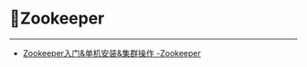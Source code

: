 # 🐷Zookeeper
---

- [Zookeeper入门&单机安装&集群操作 -Zookeeper](https://blog.csdn.net/qq_43284469/article/details/120007020?ops_request_misc=%257B%2522request%255Fid%2522%253A%2522167677432116800184118922%2522%252C%2522scm%2522%253A%252220140713.130102334.pc%255Fblog.%2522%257D&request_id=167677432116800184118922&biz_id=0&utm_medium=distribute.pc_search_result.none-task-blog-2~blog~first_rank_ecpm_v1~rank_v31_ecpm-1-120007020-null-null.blog_rank_default&utm_term=zookeeper&spm=1018.2226.3001.4450)


